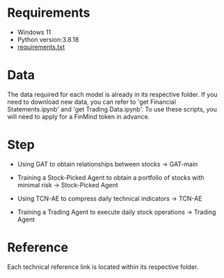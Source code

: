 # Requirements
- Windows 11
- Python version:3.8.18
- [requirements.txt](https://github.com/user-attachments/files/16620810/requirements.txt)


# Data

The data required for each model is already in its respective folder. If you need to download new data, you can refer to 'get Financial Statements.ipynb' and 'get Trading Data.ipynb'. 
To use these scripts, you will need to apply for a FinMind token in advance.


# Step

- Using GAT to obtain relationships between stocks -> GAT-main

- Training a Stock-Picked Agent to obtain a portfolio of stocks with minimal risk -> Stock-Picked Agent

- Using TCN-AE to compress daily technical indicators -> TCN-AE

- Training a Trading Agent to execute daily stock operations -> Trading Agent




# Reference

Each technical reference link is located within its respective folder.
